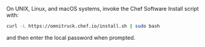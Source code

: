On UNIX, Linux, and macOS systems, invoke the Chef Software Install script with:

```bash
curl -L https://omnitruck.chef.io/install.sh | sudo bash
```

and then enter the local password when prompted.
